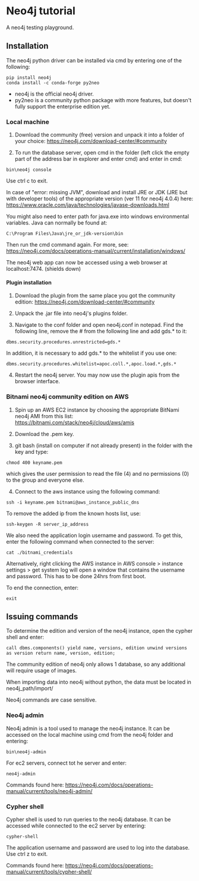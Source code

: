 # Neo4j tutorial

A neo4j testing playground.

## Installation

The neo4j python driver can be installed via cmd by entering one of the following:

```
pip install neo4j
conda install -c conda-forge py2neo
```

* neo4j is the official neo4j driver.
* py2neo is a community python package with more features, but doesn't fully support the enterprise edition yet.

### Local machine

1. Download the community (free) version and unpack it into a folder of your choice: https://neo4j.com/download-center/#community

2. To run the database server, open cmd in the folder (left click the empty part of the address bar in explorer and enter cmd) and enter in cmd:

```
bin\neo4j console
```

Use ctrl c to exit.

In case of "error: missing JVM", download and install JRE or JDK (JRE but with developer tools) of the appropriate version (ver 11 for neo4j 4.0.4) here: https://www.oracle.com/java/technologies/javase-downloads.html

You might also need to enter path for java.exe into windows environmental variables. Java can normally be found at:

```
C:\Program Files\Java\jre_or_jdk-version\bin
```

Then run the cmd command again. For more, see: https://neo4j.com/docs/operations-manual/current/installation/windows/

The neo4j web app can now be accessed using a web browser at localhost:7474. (shields down)

#### Plugin installation

1. Download the plugin from the same place you got the community edition: https://neo4j.com/download-center/#community

2. Unpack the .jar file into neo4j's plugins folder.

3. Navigate to the conf folder and open neo4j.conf in notepad. Find the following line, remove the # from the following line and add gds.* to it:

```
dbms.security.procedures.unrestricted=gds.*
```

In addition, it is necessary to add gds.* to the whitelist if you use one:

```
dbms.security.procedures.whitelist=apoc.coll.*,apoc.load.*,gds.*
```

4. Restart the neo4j server. You may now use the plugin apis from the browser interface.

### Bitnami neo4j community edition on AWS

1. Spin up an AWS EC2 instance by choosing the appropriate BitNami neo4j AMI from this list: https://bitnami.com/stack/neo4j/cloud/aws/amis

2. Download the .pem key.

3. git bash (install on computer if not already present) in the folder with the key and type:

```
chmod 400 keyname.pem
```

which gives the user permission to read the file (4) and no permissions (0) to the group and everyone else.

4. Connect to the aws instance using the following command:

```
ssh -i keyname.pem bitnami@aws_instance_public_dns
```

To remove the added ip from the known hosts list, use:

```
ssh-keygen -R server_ip_address
```

We also need the application login username and password. To get this, enter the following command when connected to the server:

```
cat ./bitnami_credentials
```

Alternatively, right clicking the AWS instance in AWS console > instance settings > get system log will open a window that contains the username and password. This has to be done 24hrs from first boot.

To end the connection, enter:

```
exit
```

## Issuing commands

To determine the edition and version of the neo4j instance, open the cypher shell and enter:

```
call dbms.components() yield name, versions, edition unwind versions as version return name, version, edition;
```

The community edition of neo4j only allows 1 database, so any additional will require usage of images.

When importing data into neo4j without python, the data must be located in neo4j_path/import/

Neo4j commands are case sensitive.

### Neo4j admin

Neo4j admin is a tool used to manage the neo4j instance. It can be accessed on the local machine using cmd from the neo4j folder and entering:

```
bin\neo4j-admin
```

For ec2 servers, connect tot he server and enter:

```
neo4j-admin
```

Commands found here: https://neo4j.com/docs/operations-manual/current/tools/neo4j-admin/

### Cypher shell

Cypher shell is used to run queries to the neo4j database. It can be accessed while connected to the ec2 server by entering:

```
cypher-shell
```

The application username and password are used to log into the database. Use ctrl z to exit.

Commands found here: https://neo4j.com/docs/operations-manual/current/tools/cypher-shell/
